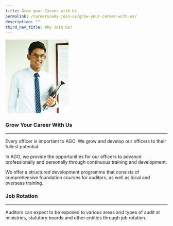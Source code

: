 ```yaml
---
title: Grow your Career with Us
permalink: /careers/why-join-us/grow-your-career-with-us/
description: ""
third_nav_title: Why Join Us?
---
```

![](/images/Ameer%20(final)3.jpg)

### Grow Your Career With Us
------------------------

Every officer is important to AGO. We grow and develop our officers to their fullest potential.

In AGO, we provide the opportunities for our officers to advance professionally and personally through continuous training and development.

We offer a structured development programme that consists of comprehensive foundation courses for auditors, as well as local and overseas training.

### Job Rotation
------------

Auditors can expect to be exposed to various areas and types of audit at ministries, statutory boards and other entities through job rotation.